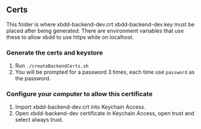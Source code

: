 ## Certs

This folder is where xbdd-backend-dev.crt xbdd-backend-dev.key must be placed after being generated.
There are environment variables that use these to allow xbdd to use https while on localhost.

### Generate the certs and keystore

1. Run `./createBackendCerts.sh`
1. You will be prompted for a password 3 times, each time use `password` as the password.

### Configure your computer to allow this certificate

1. Import xbdd-backend-dev.crt into Keychain Access.
1. Open xbdd-backend-dev certificate in Keychain Access, open trust and select always trust.
